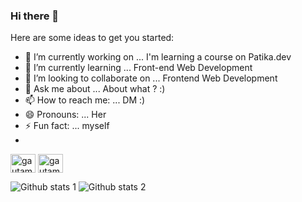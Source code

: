 ### Hi there 👋

Here are some ideas to get you started:

- 🔭 I’m currently working on ... I'm learning a course on Patika.dev
- 🌱 I’m currently learning ... Front-end Web Development
- 👯 I’m looking to collaborate on ... Frontend Web Development
- 💬 Ask me about ... About what ? :)
- 📫 How to reach me: ... DM :)
- 😄 Pronouns: ... Her
- ⚡ Fun fact: ... myself
-
<a href="https://instagram.com/enesskplnn" target="blank"><img align="center" src="https://raw.githubusercontent.com/rahuldkjain/github-profile-readme-generator/master/src/images/icons/Social/instagram.svg" alt="gautamkrishnar" height="30" width="40" /></a>
<a href="https://linkedin.com/in/enesskplnn" target="blank"><img align="center" src="https://raw.githubusercontent.com/rahuldkjain/github-profile-readme-generator/master/src/images/icons/Social/linked-in-alt.svg" alt="gautamkrishnar" height="30" width="40" /></a>

![Github stats 1](https://github-readme-stats.vercel.app/api?username=enesskplnn&show_icons=true&theme=gradient) 
![Github stats 2](https://github-readme-stats.vercel.app/api?username=enesskplnn&show_icons=true&theme=radical)

